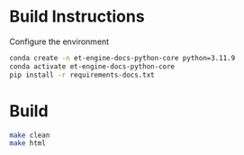 # Build Instructions

Configure the environment

```bash
conda create -n et-engine-docs-python-core python=3.11.9
conda activate et-engine-docs-python-core
pip install -r requirements-docs.txt
```

# Build

```bash
make clean
make html
```
